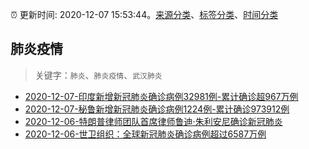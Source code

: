 :alarm_clock: 更新时间: 2020-12-07 15:53:44。[来源分类](../README.md)、[标签分类](../TAGS.md)、[时间分类](../TIMELINE.md)

## 肺炎疫情


> 关键字：`肺炎`、`肺炎疫情`、`武汉肺炎`



- [2020-12-07-​印度新增新冠肺炎确诊病例32981例-累计确诊超967万例](http://app.cctv.com/special/cportal/detail/arti/index.html?id=ArtiLJz8cpDuNyABCAlBbvXw201207&isfromapp=1) 
- [2020-12-07-秘鲁新增新冠肺炎确诊病例1224例-累计确诊973912例](http://app.cctv.com/special/cportal/detail/arti/index.html?id=Arti2LpDvgA1thAGdFYtFGjd201207&isfromapp=1) 
- [2020-12-06-特朗普律师团队首席律师鲁迪·朱利安尼确诊新冠肺炎](http://app.cctv.com/special/cportal/detail/arti/index.html?id=ArtiQpWmSKPY3eWUo6FFeFOY201207&isfromapp=1) 
- [2020-12-06-世卫组织：全球新冠肺炎确诊病例超过6587万例](http://app.cctv.com/special/cportal/detail/arti/index.html?id=ArtiR6jMtnCBnxM0TumQN5YU201207&isfromapp=1) 